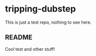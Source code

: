 tripping-dubstep
================

This is just a test repo, nothing to see here.


README
--------

Cool test and other stuff!
